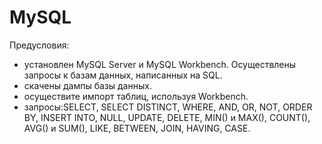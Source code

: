 # MySQL
Предусловия: 
- установлен MySQL Server и MySQL Workbench. Осуществлены запросы  к базам данных, написанных на SQL.
- cкачены дампы базы данных.
- осуществите импорт таблиц, используя Workbench.
- запросы:SELECT, SELECT DISTINCT, WHERE, AND, OR, NOT, ORDER BY, INSERT INTO, NULL, UPDATE, DELETE, MIN() и MAX(), COUNT(), AVG() и SUM(), LIKE, BETWEEN, JOIN, HAVING, CASE.
